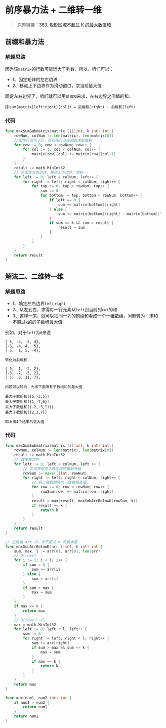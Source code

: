 # 前序暴力法 + 二维转一维
> 原题链接：[363. 矩形区域不超过 K 的最大数值和](https://leetcode-cn.com/problems/max-sum-of-rectangle-no-larger-than-k/)

## 前缀和暴力法
### 解题思路
因为该``matrix``的行数可能远大于列数，所以，咱们可以：
* 1、固定矩阵的左右边界
* 2、移动上下边界作为滑动窗口，求当前最大值

固定左右边界了，咱们就可以用``前缀和``来求，左右边界之间值的和。

即``sum(matrix[left:right][col]) = 前缀和(right) - 前缀和(left)``

### 代码
```go
func maxSumSubmatrix(matrix [][]int, k int) int {
	rowNum, colNum := len(matrix), len(matrix[0])
	//因为行远大于行，所以按行从左到右求前缀和
	for row := 0; row < rowNum; row++ {
		for col := 1; col < colNum; col++ {
			matrix[row][col] += matrix[row][col-1]
		}
	}
	result := math.MinInt32
	// 先固定左右边界，移动上下边界，求和
	for left := 0; left < colNum; left++ {
		for right := left; right < colNum; right++ {
			for top := 0; top < rowNum; top++ {
				sum := 0
				for bottom := top; bottom < rowNum; bottom++ {
					if left == 0 {
						sum += matrix[bottom][right]
					} else {
						sum += matrix[bottom][right] - matrix[bottom][left-1]
					}
					if sum <= k && sum > result {
						result = sum
					}
				}
			}
		}
	}
	return result
}
```

## 解法二、二维转一维
### 解题思路
* 1、确定左右边界``left``,``right``
* 2、从左到右，求得每一行元素从``left``到当前列``col``的和
* 3、这样一来，就可以把同一列的前缀和看成一个一维数组，问题转为：求和不超过``k``的的子数组最大值

例如，对于``left``为``0``来说
```
{ 5, -4, -3, 4},
{-3, -4, 4,  5},
{ 5,  1, 5, -4},

转化为前缀和

{ 5,  1, -2, 2},
{-3, -7, -3, 2},
{ 5,  6, 11, 7},

问题可以转为：为求下面所有子数组和的最大值

最大子数组和({5,-3,5})
最大子数组和({1,-7,6})
最大子数组和({-2,-3,11})
最大子数组和({2,2,7})

即上面4个结果的最大值
```

### 代码
```go
func maxSumSubmatrix(matrix [][]int, k int) int {
	rowNum, colNum := len(matrix), len(matrix[0])
	result := math.MinInt32
	// 枚举左边界
	for left := 0; left < colNum; left ++ {
		// 左边界改变才算区域的重新开始
		rowSum := make([]int, rowNum)
		for right := left; right < colNum; right++ {
			// 将二维数组降为一维数组处理
			for row := 0; row < rowNum; row++ {
				rowSum[row] += matrix[row][right]
			}
			result = max(result, maxSubArrBelowK(rowSum, k))
			if result == k {
				return k
			}
		}
	}
	return result
}

// 在数组 arr 中，求不超过 k 的最大值
func maxSubArrBelowK(arr []int, k int) int {
	sum, max, l := arr[0], arr[0], len(arr)
	// O(rows)
	for i := 1; i < l; i++ {
		if sum > 0 {
			sum += arr[i]
		} else {
			sum = arr[i]
		}
		if sum > max {
			max = sum
		}
	}
	if max <= k {
		return max
	}
	// O(rows ^ 2)
	max = math.MinInt32
	for left := 0; left < l; left++ {
		sum := 0
		for right := left; right < l; right++ {
			sum += arr[right]
			if sum > max && sum <= k {
				max = sum
			}
			if max == k {
				return k
			}
		}
	}
	return max
}

func max(num1, num2 int) int {
	if num1 > num2 {
		return num1
	}
	return num2
}
```
